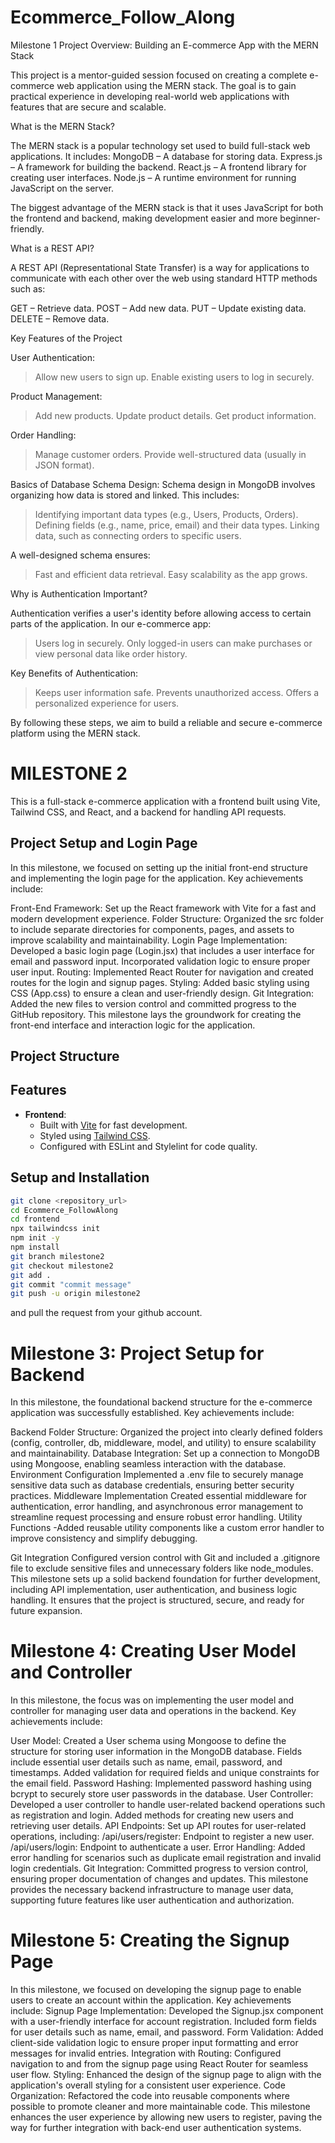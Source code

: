 # Ecommerce_Follow_Along
Milestone 1 Project Overview: Building an E-commerce App with the MERN Stack

This project is a mentor-guided session focused on creating a complete e-commerce web application using the MERN stack. The goal is to gain practical experience in developing real-world web applications with features that are secure and scalable.

What is the MERN Stack?

The MERN stack is a popular technology set used to build full-stack web applications. It includes:
MongoDB – A database for storing data.
Express.js – A framework for building the backend.
React.js – A frontend library for creating user interfaces.
Node.js – A runtime environment for running JavaScript on the server.

The biggest advantage of the MERN stack is that it uses JavaScript for both the frontend and backend, making development easier and more beginner-friendly.

What is a REST API?

A REST API (Representational State Transfer) is a way for applications to communicate with each other over the web using standard HTTP methods such as:

GET – Retrieve data.
POST – Add new data.
PUT – Update existing data.
DELETE – Remove data.

Key Features of the Project

User Authentication:
> Allow new users to sign up.
> Enable existing users to log in securely.

Product Management:
> Add new products.
> Update product details.
> Get product information.

Order Handling:
> Manage customer orders.
> Provide well-structured data (usually in JSON format).

Basics of Database Schema Design:
Schema design in MongoDB involves organizing how data is stored and linked. This includes:
> Identifying important data types (e.g., Users, Products, Orders).
> Defining fields (e.g., name, price, email) and their data types.
> Linking data, such as connecting orders to specific users.

A well-designed schema ensures:
> Fast and efficient data retrieval.
> Easy scalability as the app grows.

Why is Authentication Important?

Authentication verifies a user's identity before allowing access to certain parts of the application. In our e-commerce app:
> Users log in securely.
> Only logged-in users can make purchases or view personal data like order history.

Key Benefits of Authentication:
> Keeps user information safe.
> Prevents unauthorized access.
> Offers a personalized experience for users.


By following these steps, we aim to build a reliable and secure e-commerce platform using the MERN stack.

# MILESTONE 2

This is a full-stack e-commerce application with a frontend built using Vite, Tailwind CSS, and React, and a backend for handling API requests.

## Project Setup and Login Page

In this milestone, we focused on setting up the initial front-end structure and implementing the login page for the application. Key achievements include:

Front-End Framework: Set up the React framework with Vite for a fast and modern development experience. Folder Structure: Organized the src folder to include separate directories for components, pages, and assets to improve scalability and maintainability. Login Page Implementation: Developed a basic login page (Login.jsx) that includes a user interface for email and password input. Incorporated validation logic to ensure proper user input. Routing: Implemented React Router for navigation and created routes for the login and signup pages. Styling: Added basic styling using CSS (App.css) to ensure a clean and user-friendly design. Git Integration: Added the new files to version control and committed progress to the GitHub repository. This milestone lays the groundwork for creating the front-end interface and interaction logic for the application.

## Project Structure

## Features
- **Frontend**:
  - Built with [Vite](https://vitejs.dev/) for fast development.
  - Styled using [Tailwind CSS](https://tailwindcss.com/).
  - Configured with ESLint and Stylelint for code quality.

## Setup and Installation
```bash
git clone <repository_url>
cd Ecommerce_FollowAlong
cd frontend
npx tailwindcss init
npm init -y
npm install
git branch milestone2
git checkout milestone2
git add .
git commit "commit message"
git push -u origin milestone2
```
and pull the request from your github account.

# Milestone 3: Project Setup for Backend

In this milestone, the foundational backend structure for the e-commerce application was successfully established. Key achievements include:

Backend Folder Structure:
Organized the project into clearly defined folders (config, controller, db, middleware, model, and utility) to ensure scalability and maintainability.
Database Integration:
Set up a connection to MongoDB using Mongoose, enabling seamless interaction with the database.
Environment Configuration
Implemented a .env file to securely manage sensitive data such as database credentials, ensuring better security practices.
Middleware Implementation
Created essential middleware for authentication, error handling, and asynchronous error management to streamline request processing and ensure robust error handling.
Utility Functions
-Added reusable utility components like a custom error handler to improve consistency and simplify debugging.

Git Integration
Configured version control with Git and included a .gitignore file to exclude sensitive files and unnecessary folders like node_modules.
This milestone sets up a solid backend foundation for further development, including API implementation, user authentication, and business logic handling. It ensures that the project is structured, secure, and ready for future expansion.


# Milestone 4: Creating User Model and Controller

In this milestone, the focus was on implementing the user model and controller for managing user data and operations in the backend. Key achievements include:

User Model:
Created a User schema using Mongoose to define the structure for storing user information in the MongoDB database.
Fields include essential user details such as name, email, password, and timestamps.
Added validation for required fields and unique constraints for the email field.
Password Hashing:
Implemented password hashing using bcrypt to securely store user passwords in the database.
User Controller:
Developed a user controller to handle user-related backend operations such as registration and login.
Added methods for creating new users and retrieving user details.
API Endpoints:
Set up API routes for user-related operations, including:
/api/users/register: Endpoint to register a new user.
/api/users/login: Endpoint to authenticate a user.
Error Handling:
Added error handling for scenarios such as duplicate email registration and invalid login credentials.
Git Integration:
Committed progress to version control, ensuring proper documentation of changes and updates.
This milestone provides the necessary backend infrastructure to manage user data, supporting future features like user authentication and authorization.

# Milestone 5: Creating the Signup Page

In this milestone, we focused on developing the signup page to enable users to create an account within the application. Key achievements include:
Signup Page Implementation:
Developed the Signup.jsx component with a user-friendly interface for account registration.
Included form fields for user details such as name, email, and password.
Form Validation:
Added client-side validation logic to ensure proper input formatting and error messages for invalid entries.
Integration with Routing:
Configured navigation to and from the signup page using React Router for seamless user flow.
Styling:
Enhanced the design of the signup page to align with the application's overall styling for a consistent user experience.
Code Organization:
Refactored the code into reusable components where possible to promote cleaner and more maintainable code.
This milestone enhances the user experience by allowing new users to register, paving the way for further integration with back-end user authentication systems.









